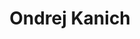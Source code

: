 ---
title: "Ondrej Kanich"
url: "/team_member_Ondrej Kanich/"
languageCode: "en"
weight: 3
image: "/Kanich.png"
text_title: "Ing. Ondrej Kanich, Ph.D."
text_content: "Ondrej se přidal do skupiny v roce 2014. V průběhu řešení diplomové a disertační práce se věnoval zejména poškozování syntetických otisků prstů a v dalších teoretických i ryze praktických oblastech týkajících se otisků prstů. V roce 2019 obhájil disertační práci, a v následujícím roce získal místo odborného asistenta. Své výzkumné aktivity zaměřuje hlavně na oblast otisků prstů. Kromě biometrie se zajímá o simulace a umělou inteligenci."
text_phone_number: "+420 541 141 195"
text_email: "kanich@fit.vut.cz"
---
